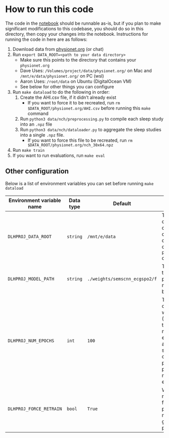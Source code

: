 # How to run this code

The code in the [notebook](../Project.ipynb) should be runnable as-is, but if you plan to make significant modifications to this codebase, you should do so in this directory, then copy your changes into the notebook. Instructions for running the code in here are as follows:

1. Download data from [physionet.org](https://physionet.org) (or chat)
1. Run `export DATA_ROOT=<path to your data directory>`
    - Make sure this points to the directory that contains your `physionet.org`
    - Dave Uses: `/Volumes/project/data/physionet.org/` on Mac and `/mnt/e/data/physionet.org/` on PC (wsl)
    - Aaron Uses: `/root/data` on Ubuntu (DigitalOcean VM)
    - See below for other things you can configure
1. Run `make dataload` to do the following in order:
    1. Create the AHI.csv file, if it didn’t already exist
        - If you want to force it to be recreated, run `rm $DATA_ROOT/physionet.org/AHI.csv` before running this `make` command
    1. Run `python3 data/nch/preprocessing.py` to compile each sleep study into an `.npz` file
    1. Run `python3 data/nch/dataloader.py` to aggregate the sleep studies into a single `.npz` file.
        - If you want to force this file to be recreated, run `rm $DATA_ROOT/physionet.org/nch_30x64.npz`
1. Run `make train`
1. If you want to run evaluations, run `make eval`

## Other configuration

Below is a list of environment variables you can set before running `make dataload`

| Environment variable name | Data type | Default | Description |
| -- | -- | -- | -- |
| `DLHPROJ_DATA_ROOT` | `string` | `/mnt/e/data` | The location of the root directory containing data. Should contain the `physionet.org` directory |
| `DLHPROJ_MODEL_PATH` | `string` | `./weights/semscnn_ecgspo2/f` | The location to which pretrained models will be written |
| `DLHPROJ_NUM_EPOCHS` | `int` | `100` | The number of epochs for which to train (NOTE: the training script may stop early if it achieves a specific level of performance prior to this number of epochs) |
| `DLHPROJ_FORCE_RETRAIN` | `bool` | `True` | Whether to re-train on a fold, even if a pre-trained model for a given fold is present |
